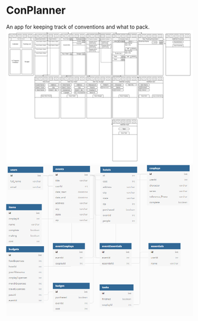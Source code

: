 # ConPlanner
An app for keeping track of conventions and what to pack.
![WireFrame](/images/ConPlannerLayout.png)
![ERD](images/ConPlannerERD.PNG)